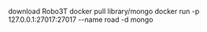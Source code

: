 
download Robo3T
docker pull library/mongo
docker run -p 127.0.0.1:27017:27017 --name road -d mongo

